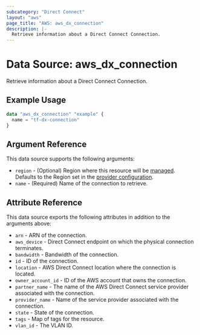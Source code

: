 ```yaml
---
subcategory: "Direct Connect"
layout: "aws"
page_title: "AWS: aws_dx_connection"
description: |-
  Retrieve information about a Direct Connect Connection.
---
```


# Data Source: aws_dx_connection

Retrieve information about a Direct Connect Connection.

## Example Usage

```terraform
data "aws_dx_connection" "example" {
  name = "tf-dx-connection"
}
```

## Argument Reference

This data source supports the following arguments:

* `region` - (Optional) Region where this resource will be [managed](https://docs.aws.amazon.com/general/latest/gr/rande.html#regional-endpoints). Defaults to the Region set in the [provider configuration](https://registry.terraform.io/providers/hashicorp/aws/latest/docs#aws-configuration-reference).
* `name` - (Required) Name of the connection to retrieve.

## Attribute Reference

This data source exports the following attributes in addition to the arguments above:

* `arn` - ARN of the connection.
* `aws_device` - Direct Connect endpoint on which the physical connection terminates.
* `bandwidth` - Bandwidth of the connection.
* `id` - ID of the connection.
* `location` - AWS Direct Connect location where the connection is located.
* `owner_account_id` - ID of the AWS account that owns the connection.
* `partner_name` - The name of the AWS Direct Connect service provider associated with the connection.
* `provider_name` - Name of the service provider associated with the connection.
* `state` - State of the connection.
* `tags` - Map of tags for the resource.
* `vlan_id` - The VLAN ID.
